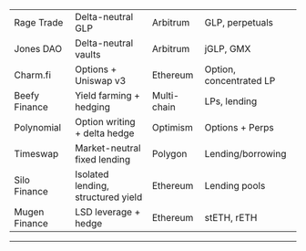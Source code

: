 

|         |       |       |     |
| ------------- | ---------------------------------- | ----------- | ----------------------- |
| Rage Trade    | Delta-neutral GLP                  | Arbitrum    | GLP, perpetuals         |
| Jones DAO     | Delta-neutral vaults               | Arbitrum    | jGLP, GMX               |
| Charm.fi      | Options + Uniswap v3               | Ethereum    | Option, concentrated LP |
| Beefy Finance | Yield farming + hedging            | Multi-chain | LPs, lending            |
| Polynomial    | Option writing + delta hedge       | Optimism    | Options + Perps         |
| Timeswap      | Market-neutral fixed lending       | Polygon     | Lending/borrowing       |
| Silo Finance  | Isolated lending, structured yield | Ethereum    | Lending pools           |
| Mugen Finance | LSD leverage + hedge               | Ethereum    | stETH, rETH             |

---

